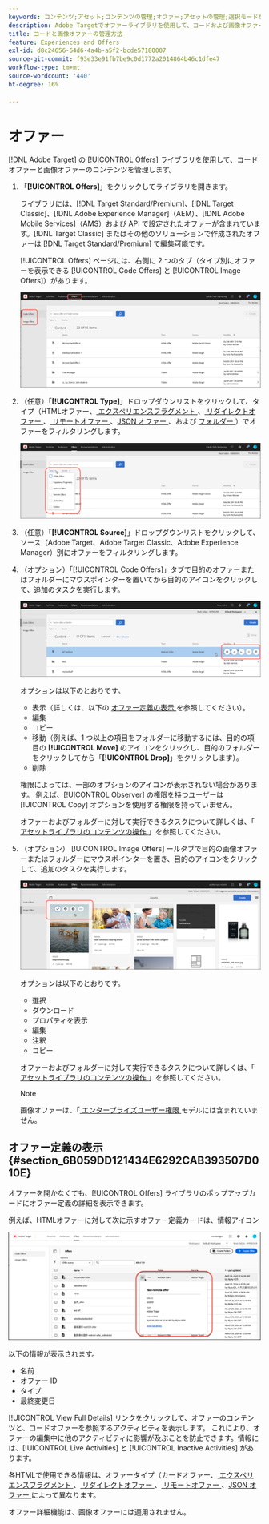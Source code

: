 ```yaml
---
keywords: コンテンツ;アセット;コンテンツの管理;オファー;アセットの管理;選択モードを入力;選択モード
description: Adobe Targetでオファーライブラリを使用して、コードおよび画像オファーを管理する方法を説明します。
title: コードと画像オファーの管理方法
feature: Experiences and Offers
exl-id: d8c24656-64d6-4a4b-a5f2-bcde57180007
source-git-commit: f93e33e91fb7be9c0d1772a2014864b46c1dfe47
workflow-type: tm+mt
source-wordcount: '440'
ht-degree: 16%

---
```


# オファー

[!DNL Adobe Target] の [!UICONTROL Offers] ライブラリを使用して、コードオファーと画像オファーのコンテンツを管理します。

1. 「**[!UICONTROL Offers]**」をクリックしてライブラリを開きます。

   ライブラリには、[!DNL Target Standard/Premium]、[!DNL Target Classic]、[!DNL Adobe Experience Manager]（AEM）、[!DNL Adobe Mobile Services]（AMS）および API で設定されたオファーが含まれています。[!DNL Target Classic] またはその他のソリューションで作成されたオファーは [!DNL Target Standard/Premium] で編集可能です。

   [!UICONTROL Offers] ページには、右側に 2 つのタブ（タイプ別にオファーを表示できる [!UICONTROL Code Offers] と [!UICONTROL Image Offers]）があります。

   ![ 「コードオファー」タブと「画像オファー」タブを表示するオファーページ ](/help/main/c-experiences/c-manage-content/assets/offers-page.png)

1. （任意）「**[!UICONTROL Type]**」ドロップダウンリストをクリックして、タイプ（HTMLオファー、[ エクスペリエンスフラグメント ](/help/main/c-experiences/c-manage-content/aem-experience-fragments.md)、[ リダイレクトオファー ](/help/main/c-experiences/c-manage-content/offer-redirect.md)、[ リモートオファー ](/help/main/c-experiences/c-manage-content/about-remote-offers.md)、[JSON オファー ](/help/main/c-experiences/c-manage-content/create-json-offer.md)、および [ フォルダー ](/help/main/c-experiences/c-manage-content/create-content-folder.md)）でオファーをフィルタリングします。

   ![offers_filter 画像 ](assets/offers_filter.png)

1. （任意）「**[!UICONTROL Source]**」ドロップダウンリストをクリックして、ソース（Adobe Target、Adobe Target Classic、Adobe Experience Manager）別にオファーをフィルタリングします。

1. （オプション）「[!UICONTROL Code Offers]」タブで目的のオファーまたはフォルダーにマウスポインターを置いてから目的のアイコンをクリックして、追加のタスクを実行します。

   ![ コードオファーオプション ](assets/offer-picker-large.png)

   オプションは以下のとおりです。

   * 表示（詳しくは、以下の [ オファー定義の表示 ](#section_6B059DD121434E6292CAB393507D010E) を参照してください）。
   * 編集
   * コピー
   * 移動（例えば、1 つ以上の項目をフォルダーに移動するには、目的の項目の **[!UICONTROL Move]** のアイコンをクリックし、目的のフォルダーをクリックしてから「**[!UICONTROL Drop]**」をクリックします）。
   * 削除

   権限によっては、一部のオプションのアイコンが表示されない場合があります。 例えば、[!UICONTROL Observer] の権限を持つユーザーは [!UICONTROL Copy] オプションを使用する権限を持っていません。

   オファーおよびフォルダーに対して実行できるタスクについて詳しくは、「[ アセットライブラリのコンテンツの操作 ](/help/main/c-experiences/c-manage-content/assets-working.md)」を参照してください。

1. （オプション） [!UICONTROL Image Offers] ールタブで目的の画像オファーまたはフォルダーにマウスポインターを置き、目的のアイコンをクリックして、追加のタスクを実行します。

   ![ 画像オファーオプション ](/help/main/c-experiences/c-manage-content/assets/image-offers-icons.png)

   オプションは以下のとおりです。

   * 選択
   * ダウンロード
   * プロパティを表示
   * 編集
   * 注釈
   * コピー

   オファーおよびフォルダーに対して実行できるタスクについて詳しくは、「[ アセットライブラリのコンテンツの操作 ](/help/main/c-experiences/c-manage-content/assets-working.md)」を参照してください。

   >[!NOTE]
   >
   >画像オファーは、「[ エンタープライズユーザー権限 ](/help/main/administrating-target/c-user-management/property-channel/property-channel.md) モデルには含まれていません。


## オファー定義の表示 {#section_6B059DD121434E6292CAB393507D010E}

オファーを開かなくても、[!UICONTROL Offers] ライブラリのポップアップカードにオファー定義の詳細を表示できます。

例えば、HTMLオファーに対して次に示すオファー定義カードは、情報アイコン

![offer-card-html 画像 ](assets/offer-card-html-new.png)

以下の情報が表示されます。

* 名前
* オファー ID
* タイプ
* 最終変更日

[!UICONTROL View Full Details] リンクをクリックして、オファーのコンテンツと、コードオファーを参照するアクティビティを表示します。 これにより、オファーの編集中に他のアクティビティに影響が及ぶことを防止できます。情報には、[!UICONTROL Live Activities] と [!UICONTROL Inactive Activities] があります。

各HTMLで使用できる情報は、オファータイプ（カードオファー、[ エクスペリエンスフラグメント ](/help/main/c-experiences/c-manage-content/aem-experience-fragments.md)、[ リダイレクトオファー ](/help/main/c-experiences/c-manage-content/offer-redirect.md)、[ リモートオファー ](/help/main/c-experiences/c-manage-content/about-remote-offers.md)、[JSON オファー ](/help/main/c-experiences/c-manage-content/create-json-offer.md) によって異なります。

オファー詳細機能は、画像オファーには適用されません。

<!--

## Training video: The Content Repository ![Overview badge](/help/main/assets/overview.png)

This video includes information about managing offers.

* Connection between the [Experience Cloud Asset Library](https://experienceleague.adobe.com/docs/core-services/interface/assets/creative-cloud.html) and the Target Content Library 
* Custom HTML Offers 
* Custom HTML Offer in the [!UICONTROL Visual Experience Composer]

>[!VIDEO](https://video.tv.adobe.com/v/17387)

-->
